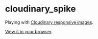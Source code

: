 # cloudinary_spike

Playing with [Cloudinary responsive images](http://cloudinary.com/documentation/responsive_images#responsive_images_with_automatic_gravity_selection).

[View it in your browser](https://benjaminoakes.github.io/cloudinary_spike/).
